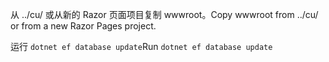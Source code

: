 <span data-ttu-id="e898b-101">从 ../cu/ 或从新的 Razor 页面项目复制 wwwroot。</span><span class="sxs-lookup"><span data-stu-id="e898b-101">Copy wwwroot from ../cu/ or from a new Razor Pages project.</span></span>

<span data-ttu-id="e898b-102">运行 `dotnet ef database update`</span><span class="sxs-lookup"><span data-stu-id="e898b-102">Run `dotnet ef database update`</span></span>